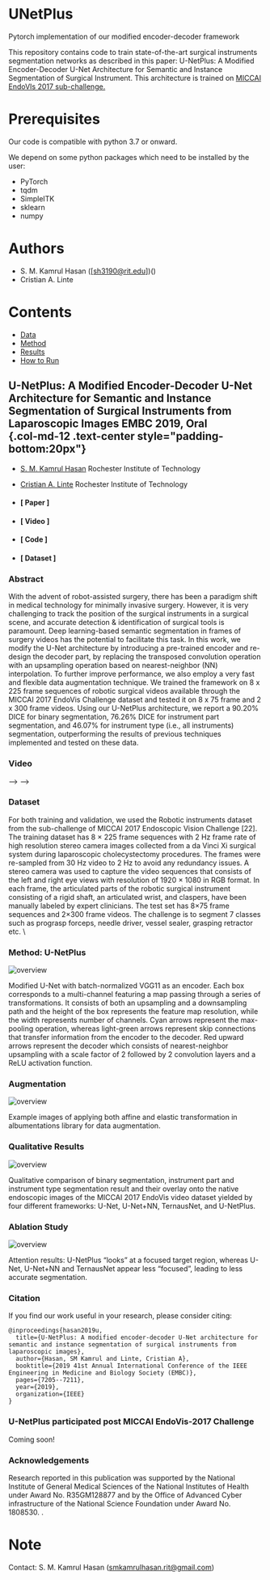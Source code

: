 
# UNetPlus 
Pytorch implementation of our modified encoder-decoder framework

This repository contains code to train state-of-the-art surgical instruments segmentation networks as described in this paper:
U-NetPlus: A Modified Encoder-Decoder U-Net Architecture for Semantic and Instance Segmentation of Surgical Instrument. This architecture is trained on [MICCAI EndoVIs 2017 sub-challenge.](https://endovissub2017-roboticinstrumentsegmentation.grand-challenge.org)



# Prerequisites
Our code is compatible with python 3.7 or onward.

We depend on some python packages which need to be installed by the user:

* PyTorch
* tqdm
* SimpleITK
* sklearn
* numpy

# Authors 
* S. M. Kamrul Hasan ([sh3190@rit.edu])()
* Cristian A. Linte

# Contents 

* [Data]()
* [Method]()
* [Results]()
* [How to Run]()




**U-NetPlus: A Modified Encoder-Decoder U-Net Architecture for Semantic and Instance Segmentation of Surgical Instruments from Laparoscopic Images** EMBC 2019, Oral \
 {.col-md-12 .text-center style="padding-bottom:20px"}
----------------------------------------------------------------------------------------------------------------------------------------------------------------------

-   [S. M. Kamrul Hasan](http://ai.stanford.edu/~optas/) Rochester
    Institute of Technology
-   [Cristian A. Linte](http://aabdelreheem.me) Rochester Institute of
    Technology

-   [](https://www.ncbi.nlm.nih.gov/pmc/articles/PMC7372295/)

    #### **[ Paper ]**

-   [](#video)

    #### **[ Video ]**

-   [](https://github.com/SMKamrulHasan/UNetPlus)

    #### **[ Code ]**

-   [](#dataset)

    #### **[ Dataset ]**

### **Abstract**

With the advent of robot-assisted surgery, there has been a paradigm
shift in medical technology for minimally invasive surgery. However, it
is very challenging to track the position of the surgical instruments in
a surgical scene, and accurate detection & identification of surgical
tools is paramount. Deep learning-based semantic segmentation in frames
of surgery videos has the potential to facilitate this task. In this
work, we modify the U-Net architecture by introducing a pre-trained
encoder and re-design the decoder part, by replacing the transposed
convolution operation with an upsampling operation based on
nearest-neighbor (NN) interpolation. To further improve performance, we
also employ a very fast and flexible data augmentation technique. We
trained the framework on 8 x 225 frame sequences of robotic surgical
videos available through the MICCAI 2017 EndoVis Challenge dataset and
tested it on 8 x 75 frame and 2 x 300 frame videos. Using our U-NetPlus
architecture, we report a 90.20% DICE for binary segmentation, 76.26%
DICE for instrument part segmentation, and 46.07% for instrument type
(i.e., all instruments) segmentation, outperforming the results of
previous techniques implemented and tested on these data.

### **Video**

--\> --\>

### **Dataset**

For both training and validation, we used the Robotic instruments
dataset from the sub-challenge of MICCAI 2017 Endoscopic Vision
Challenge [22]. The training dataset has 8 × 225 frame sequences with 2
Hz frame rate of high resolution stereo camera images collected from a
da Vinci Xi surgical system during laparoscopic cholecystectomy
procedures. The frames were re-sampled from 30 Hz video to 2 Hz to avoid
any redundancy issues. A stereo camera was used to capture the video
sequences that consists of the left and right eye views with resolution
of 1920 × 1080 in RGB format. In each frame, the articulated parts of
the robotic surgical instrument consisting of a rigid shaft, an
articulated wrist, and claspers, have been manually labeled by expert
clinicians. The test set has 8×75 frame sequences and 2×300 frame
videos. The challenge is to segment 7 classes such as prograsp forceps,
needle driver, vessel sealer, grasping retractor etc. \

### **Method: U-NetPlus**

![overview](method.png)

Modified U-Net with batch-normalized VGG11 as an encoder. Each box
corresponds to a multi-channel featuring a map passing through a series
of transformations. It consists of both an upsampling and a downsampling
path and the height of the box represents the feature map resolution,
while the width represents number of channels. Cyan arrows represent the
max-pooling operation, whereas light-green arrows represent skip
connections that transfer information from the encoder to the decoder.
Red upward arrows represent the decoder which consists of
nearest-neighbor upsampling with a scale factor of 2 followed by 2
convolution layers and a ReLU activation function.

### **Augmentation**

![overview](preprocess.png)

Example images of applying both affine and elastic transformation in
albumentations library for data augmentation.

### **Qualitative Results**

![overview](listener_qualitative_res.png)

Qualitative comparison of binary segmentation, instrument part and
instrument type segmentation result and their overlay onto the native
endoscopic images of the MICCAI 2017 EndoVis video dataset yielded by
four different frameworks: U-Net, U-Net+NN, TernausNet, and U-NetPlus.

### **Ablation Study**

![overview](listener_qualitative_res2.png)

Attention results: U-NetPlus “looks” at a focused target region, whereas
U-Net, U-Net+NN and TernausNet appear less “focused”, leading to less
accurate segmentation.

### **Citation**

If you find our work useful in your research, please consider citing:

``` {.w3-panel .w3-leftbar .w3-light-grey}
@inproceedings{hasan2019u,
  title={U-NetPlus: A modified encoder-decoder U-Net architecture for semantic and instance segmentation of surgical instruments from laparoscopic images},
  author={Hasan, SM Kamrul and Linte, Cristian A},
  booktitle={2019 41st Annual International Conference of the IEEE Engineering in Medicine and Biology Society (EMBC)},
  pages={7205--7211},
  year={2019},
  organization={IEEE}
}
```

### **U-NetPlus participated post MICCAI EndoVis-2017 Challenge**

Coming soon!

### **Acknowledgements**

Research reported in this publication was supported by the National
Institute of General Medical Sciences of the National Institutes of
Health under Award No. R35GM128877 and by the Office of Advanced Cyber
infrastructure of the National Science Foundation under Award No.
1808530. .


# Note
Contact: S. M. Kamrul Hasan (smkamrulhasan.rit@gmail.com)


